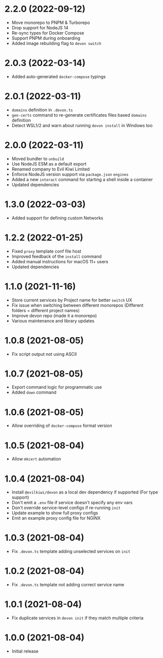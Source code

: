 # 2.2.0 (2022-09-12)

- Move monorepo to PNPM & Turborepo
- Drop support for NodeJS 14
- Re-sync types for Docker Compose
- Support PNPM during onboarding
- Added image rebuilding flag to `devon switch`

# 2.0.3 (2022-03-14)

- Added auto-generated `docker-compose` typings

# 2.0.1 (2022-03-11)

- `domains` definition in `.devon.ts`
- `gen-certs` command to re-generate certificates files based `domains` definition
- Detect WSL1/2 and warn about running `devon install` in Windows too

# 2.0.0 (2022-03-11)

- Moved bundler to `unbuild`
- Use NodeJS ESM as a default export
- Renamed company to Evil Kiwi Limited
- Enforce NodeJS version support via `package.json` `engines`
- Added a new `interact` command for starting a shell inside a container
- Updated dependencies

# 1.3.0 (2022-03-03)

- Added support for defining custom Networks

# 1.2.2 (2022-01-25)

- Fixed `proxy` template conf file host
- Improved feedback of the `install` command
- Added manual instructions for macOS 11+ users
- Updated dependencies

# 1.1.0 (2021-11-16)

- Store current services by Project name for better `switch` UX
- Fix issue when switching between different monorepos (Different folders = different project names)
- Improve devon repo (made it a monorepo)
- Various maintenance and library updates

# 1.0.8 (2021-08-05)

- Fix script output not using ASCII

# 1.0.7 (2021-08-05)

- Export command logic for programmatic use
- Added `down` command

# 1.0.6 (2021-08-05)

- Allow overriding of `docker-compose` format version

# 1.0.5 (2021-08-04)

- Allow `mkcert` automation

# 1.0.4 (2021-08-04)

- Install `@evilkiwi/devon` as a local dev dependency if supported (For type support)
- Don't emit a `.env` file if service doesn't specify any env vars
- Don't override service-level configs if re-running `init`
- Update example to show full proxy configs
- Emit an example proxy config file for NGINX

# 1.0.3 (2021-08-04)

- Fix `.devon.ts` template adding unselected services on `init`

# 1.0.2 (2021-08-04)

- Fix `.devon.ts` template not adding correct service name

# 1.0.1 (2021-08-04)

- Fix duplicate services in `devon init` if they match multiple criteria

# 1.0.0 (2021-08-04)

- Initial release
